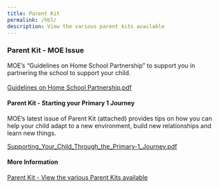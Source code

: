 ```yaml
---
title: Parent Kit
permalink: /hbl/
description: View the various parent kits available
---
```

### **Parent Kit - MOE Issue**

MOE’s “Guidelines on Home School Partnership” to support you in partnering the school to support your child.<br><br>
[Guidelines on Home School Partnership.pdf](/files/Guidelines_for_School_Home_Partnership.pdf)

#### **Parent Kit - Starting your Primary 1 Journey**
MOE’s latest issue of Parent Kit (attached) provides tips on how you can help your child adapt to a new environment, build new relationships and learn new things.


[Supporting_Your_Child_Through_the_Primary-1_Journey.pdf](/files/Supporting_Your_Child_Through_the_Primary-1_Journey.pdf)



#### **More Information**
[Parent Kit - View the various Parent Kits available](https://www.moe.gov.sg/parentkit#3)